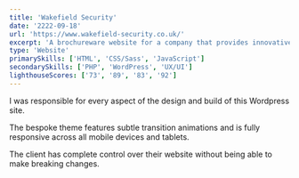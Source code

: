 ```yaml
---
title: 'Wakefield Security'
date: '2222-09-18'
url: 'https://www.wakefield-security.co.uk/'
excerpt: 'A brochureware website for a company that provides innovative security and fire safety systems.'
type: 'Website'
primarySkills: ['HTML', 'CSS/Sass', 'JavaScript']
secondarySkills: ['PHP', 'WordPress', 'UX/UI']
lighthouseScores: ['73', '89', '83', '92']
---
```


I was responsible for every aspect of the design and build of this Wordpress site.

The bespoke theme features subtle transition animations and is fully responsive across all mobile devices and tablets.

The client has complete control over their website without being able to make breaking changes.
